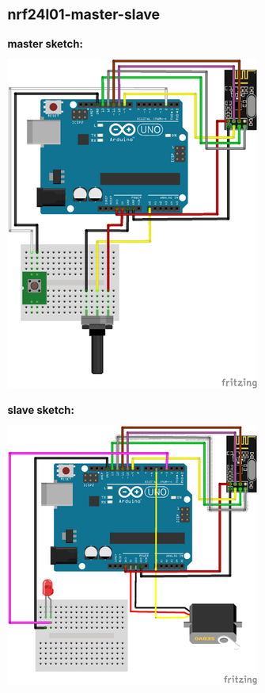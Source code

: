 # nrf24l01-master-slave

##  master sketch:

<img src="./masterSketch.png"/>

##  slave sketch:

<img src="./slaveSketch.png"/>
